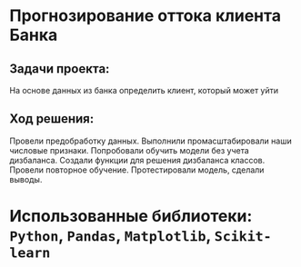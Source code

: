 # Прогнозирование оттока клиента Банка

## Задачи проекта:
На основе данных из банка определить клиент, который может уйти

## Ход решения:
Провели предобработку данных. Выполнили промасштабировали наши числовые признаки. Попробовали обучить модели без учета дизбаланса. Создали функции для решения дизбаланса классов.
Провели повторное обучение. Протестировали модель, сделали выводы.

# Использованные библиотеки: `Python`, `Pandas`, `Matplotlib`, `Scikit-learn`
